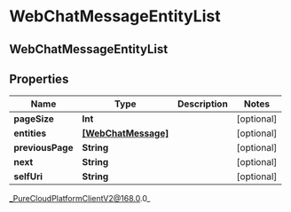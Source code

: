 # WebChatMessageEntityList

## WebChatMessageEntityList

## Properties

|Name | Type | Description | Notes|
|------------ | ------------- | ------------- | -------------|
| **pageSize** | **Int** |  | [optional] |
| **entities** | [**[WebChatMessage]**]([WebChatMessage]) |  | [optional] |
| **previousPage** | **String** |  | [optional] |
| **next** | **String** |  | [optional] |
| **selfUri** | **String** |  | [optional] |



_PureCloudPlatformClientV2@168.0.0_
